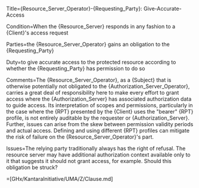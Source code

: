 Title={Resource_Server_Operator}-{Requesting_Party}: Give-Accurate-Access

Condition=When the {Resource_Server} responds in any fashion to a {Client}'s access request

Parties=the {Resource_Server_Operator} gains an obligation to the {Requesting_Party}

Duty=to give accurate access to the protected resource according to whether the {Requesting_Party} has permission to do so

Comments=The {Resource_Server_Operator}, as a {Subject} that is otherwise potentially not obligated to the {Authorization_Server_Operator}, carries a great deal of responsibility here to make every effort to grant access where the {Authorization_Server} has associated authorization data to guide access. Its interpretation of scopes and permissions, particularly in the case where the {RPT} presented by the {Client} uses the "bearer" {RPT} profile, is not entirely auditable by the requester or {Authorization_Server}. Further, issues can arise from the skew between permission validity periods and actual access. Defining and using different {RPT} profiles can mitigate the risk of failure on the {Resource_Server_Operator}'s part.

Issues=The relying party traditionally always has the right of refusal. The resource server may have additional authorization context available only to it that suggests it should not grant access, for example. Should this obligation be struck?

=[GHx/KantaraInitiative/UMA/Z/Clause.md]
